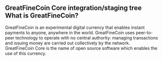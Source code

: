 GreatFineCoin Core integration/staging tree
What is GreatFineCoin?
----------------

GreatFineCoin is an experimental digital currency that enables instant payments to
anyone, anywhere in the world. GreatFineCoin uses peer-to-peer technology to operate
with no central authority: managing transactions and issuing money are carried
out collectively by the network. GreatFineCoin Core is the name of open source
software which enables the use of this currency.


